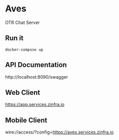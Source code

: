 # Aves
OTR Chat Server

## Run it
```
docker-compose up
```

## API Documentation
http://localhost:8090/swagger

## Web Client
https://app.services.zinfra.io

## Mobile Client
wire://access/?config=https://aves.services.zinfra.io



